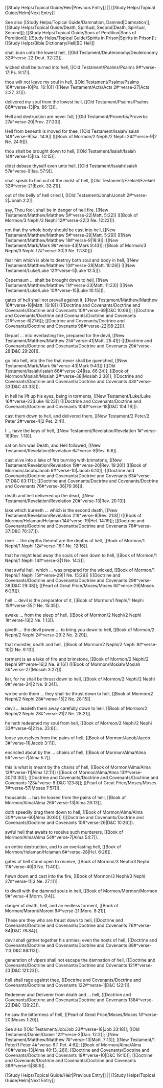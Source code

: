 [[Study Helps/Topical Guide/Heir|Previous Entry]]  ||  [[Study Helps/Topical Guide/Helm|Next Entry]]

 See also [[Study Helps/Topical Guide/Damnation, Damned|Damnation]]; [[Study Helps/Topical Guide/Death, Spiritual, Second|Death, Spiritual, Second]]; [[Study Helps/Topical Guide/Sons of Perdition|Sons of Perdition]]; [[Study Helps/Topical Guide/Spirits in Prison|Spirits in Prison]]; [[Study Helps/Bible Dictionary/Hell|BD Hell]]

 shall burn unto the lowest hell, [[Old Testament/Deuteronomy/Deuteronomy 32#^verse-22|Deut. 32:22]].

 wicked shall be turned into hell, [[Old Testament/Psalms/Psalms 9#^verse-17|Ps. 9:17]].

 thou wilt not leave my soul in hell, [[Old Testament/Psalms/Psalms 16#^verse-10|Ps. 16:10]] ([[New Testament/Acts/Acts 2#^verse-27|Acts 2:27, 31]]).

 delivered my soul from the lowest hell, [[Old Testament/Psalms/Psalms 86#^verse-13|Ps. 86:13]].

 Hell and destruction are never full, [[Old Testament/Proverbs/Proverbs 27#^verse-20|Prov. 27:20]].

 Hell from beneath is moved for thee, [[Old Testament/Isaiah/Isaiah 14#^verse-9|Isa. 14:9]] ([[Book of Mormon/2 Nephi/2 Nephi 24#^verse-9|2 Ne. 24:9]]).

 thou shalt be brought down to hell, [[Old Testament/Isaiah/Isaiah 14#^verse-15|Isa. 14:15]].

 didst debase thyself even unto hell, [[Old Testament/Isaiah/Isaiah 57#^verse-9|Isa. 57:9]].

 shall speak to him out of the midst of hell, [[Old Testament/Ezekiel/Ezekiel 32#^verse-21|Ezek. 32:21]].

 out of the belly of hell cried I, [[Old Testament/Jonah/Jonah 2#^verse-2|Jonah 2:2]].

 say, Thou fool, shall be in danger of hell fire, [[New Testament/Matthew/Matthew 5#^verse-22|Matt. 5:22]] ([[Book of Mormon/3 Nephi/3 Nephi 12#^verse-22|3 Ne. 12:22]]).

 not that thy whole body should be cast into hell, [[New Testament/Matthew/Matthew 5#^verse-29|Matt. 5:29]] ([[New Testament/Matthew/Matthew 18#^verse-9|18:9]]; [[New Testament/Mark/Mark 9#^verse-43|Mark 9:43]]; [[Book of Mormon/3 Nephi/3 Nephi 12#^verse-30|3 Ne. 12:30]]).

 fear him which is able to destroy both soul and body in hell, [[New Testament/Matthew/Matthew 10#^verse-28|Matt. 10:28]] ([[New Testament/Luke/Luke 12#^verse-5|Luke 12:5]]).

 Capernaum ... shalt be brought down to hell, [[New Testament/Matthew/Matthew 11#^verse-23|Matt. 11:23]] ([[New Testament/Luke/Luke 10#^verse-15|Luke 10:15]]).

 gates of hell shall not prevail against it, [[New Testament/Matthew/Matthew 16#^verse-18|Matt. 16:18]] ([[Doctrine and Covenants/Doctrine and Covenants/Doctrine and Covenants 10#^verse-69|D&C 10:69]]; [[Doctrine and Covenants/Doctrine and Covenants/Doctrine and Covenants 21#^verse-6|21:6]]; [[Doctrine and Covenants/Doctrine and Covenants/Doctrine and Covenants 98#^verse-22|98:22]]).

 Depart ... into everlasting fire, prepared for the devil, [[New Testament/Matthew/Matthew 25#^verse-41|Matt. 25:41]] ([[Doctrine and Covenants/Doctrine and Covenants/Doctrine and Covenants 29#^verse-28|D&C 29:28]]).

 go into hell, into the fire that never shall be quenched, [[New Testament/Mark/Mark 9#^verse-43|Mark 9:43]] ([[Old Testament/Isaiah/Isaiah 66#^verse-24|Isa. 66:24]]; [[Book of Mormon/Mosiah/Mosiah 2#^verse-38|Mosiah 2:38]]; [[Doctrine and Covenants/Doctrine and Covenants/Doctrine and Covenants 43#^verse-33|D&C 43:33]]).

 in hell he lift up his eyes, being in torments, [[New Testament/Luke/Luke 16#^verse-23|Luke 16:23]] ([[Doctrine and Covenants/Doctrine and Covenants/Doctrine and Covenants 104#^verse-18|D&C 104:18]]).

 cast them down to hell, and delivered them, [[New Testament/2 Peter/2 Peter 2#^verse-4|2 Pet. 2:4]].

 I ... have the keys of hell, [[New Testament/Revelation/Revelation 1#^verse-18|Rev. 1:18]].

 sat on him was Death, and Hell followed, [[New Testament/Revelation/Revelation 6#^verse-8|Rev. 6:8]].

 cast alive into a lake of fire burning with brimstone, [[New Testament/Revelation/Revelation 19#^verse-20|Rev. 19:20]] ([[Book of Mormon/Jacob/Jacob 6#^verse-10|Jacob 6:10]]; [[Doctrine and Covenants/Doctrine and Covenants/Doctrine and Covenants 63#^verse-17|D&C 63:17]]; [[Doctrine and Covenants/Doctrine and Covenants/Doctrine and Covenants 76#^verse-36|76:36]]).

 death and hell delivered up the dead, [[New Testament/Revelation/Revelation 20#^verse-13|Rev. 20:13]].

 lake which burneth ... which is the second death, [[New Testament/Revelation/Revelation 21#^verse-8|Rev. 21:8]] ([[Book of Mormon/Helaman/Helaman 14#^verse-19|Hel. 14:19]]; [[Doctrine and Covenants/Doctrine and Covenants/Doctrine and Covenants 76#^verse-37|D&C 76:37]]).

 river ... the depths thereof are the depths of hell, [[Book of Mormon/1 Nephi/1 Nephi 12#^verse-16|1 Ne. 12:16]].

 that he might lead away the souls of men down to hell, [[Book of Mormon/1 Nephi/1 Nephi 14#^verse-3|1 Ne. 14:3]].

 that awful hell, which ... was prepared for the wicked, [[Book of Mormon/1 Nephi/1 Nephi 15#^verse-29|1 Ne. 15:29]] ([[Doctrine and Covenants/Doctrine and Covenants/Doctrine and Covenants 29#^verse-38|D&C 29:38]]; [[Pearl of Great Price/Moses/Moses 6#^verse-29|Moses 6:29]]).

 hell ... devil is the preparator of it, [[Book of Mormon/1 Nephi/1 Nephi 15#^verse-35|1 Ne. 15:35]].

 awake ... from the sleep of hell, [[Book of Mormon/2 Nephi/2 Nephi 1#^verse-13|2 Ne. 1:13]].

 giveth ... the devil power ... to bring you down to hell, [[Book of Mormon/2 Nephi/2 Nephi 2#^verse-29|2 Ne. 2:29]].

 that monster, death and hell, [[Book of Mormon/2 Nephi/2 Nephi 9#^verse-10|2 Ne. 9:10]].

 torment is as a lake of fire and brimstone, [[Book of Mormon/2 Nephi/2 Nephi 9#^verse-16|2 Ne. 9:16]] ([[Book of Mormon/Mosiah/Mosiah 3#^verse-27|Mosiah 3:27]]).

 liar, for he shall be thrust down to hell, [[Book of Mormon/2 Nephi/2 Nephi 9#^verse-34|2 Ne. 9:34]].

 wo be unto them ... they shall be thrust down to hell, [[Book of Mormon/2 Nephi/2 Nephi 28#^verse-15|2 Ne. 28:15]].

 devil ... leadeth them away carefully down to hell, [[Book of Mormon/2 Nephi/2 Nephi 28#^verse-21|2 Ne. 28:21]].

 he hath redeemed my soul from hell, [[Book of Mormon/2 Nephi/2 Nephi 33#^verse-6|2 Ne. 33:6]].

 loose yourselves from the pains of hell, [[Book of Mormon/Jacob/Jacob 3#^verse-11|Jacob 3:11]].

 encircled about by the ... chains of hell, [[Book of Mormon/Alma/Alma 5#^verse-7|Alma 5:7]].

 this is what is meant by the chains of hell, [[Book of Mormon/Alma/Alma 12#^verse-11|Alma 12:11]] ([[Book of Mormon/Alma/Alma 13#^verse-30|13:30]]; [[Doctrine and Covenants/Doctrine and Covenants/Doctrine and Covenants 123#^verse-8|D&C 123:8]]; [[Pearl of Great Price/Moses/Moses 7#^verse-57|Moses 7:57]]).

 thousands ... has he loosed from the pains of hell, [[Book of Mormon/Alma/Alma 26#^verse-13|Alma 26:13]].

 doth speedily drag them down to hell, [[Book of Mormon/Alma/Alma 30#^verse-60|Alma 30:60]] ([[Doctrine and Covenants/Doctrine and Covenants/Doctrine and Covenants 10#^verse-26|D&C 10:26]]).

 awful hell that awaits to receive such murderers, [[Book of Mormon/Alma/Alma 54#^verse-7|Alma 54:7]].

 an entire destruction, and to an everlasting hell, [[Book of Mormon/Helaman/Helaman 6#^verse-28|Hel. 6:28]].

 gates of hell stand open to receive, [[Book of Mormon/3 Nephi/3 Nephi 11#^verse-40|3 Ne. 11:40]].

 hewn down and cast into the fire, [[Book of Mormon/3 Nephi/3 Nephi 27#^verse-11|3 Ne. 27:11]].

 to dwell with the damned souls in hell, [[Book of Mormon/Mormon/Mormon 9#^verse-4|Morm. 9:4]].

 danger of death, hell, and an endless torment, [[Book of Mormon/Moroni/Moroni 8#^verse-21|Moro. 8:21]].

 These are they who are thrust down to hell, [[Doctrine and Covenants/Doctrine and Covenants/Doctrine and Covenants 76#^verse-84|D&C 76:84]].

 devil shall gather together his armies; even the hosts of hell, [[Doctrine and Covenants/Doctrine and Covenants/Doctrine and Covenants 88#^verse-113|D&C 88:113]].

 generation of vipers shall not escape the damnation of hell, [[Doctrine and Covenants/Doctrine and Covenants/Doctrine and Covenants 121#^verse-23|D&C 121:23]].

 hell shall rage against thee, [[Doctrine and Covenants/Doctrine and Covenants/Doctrine and Covenants 122#^verse-1|D&C 122:1]].

 Redeemer and Deliverer from death and ... hell, [[Doctrine and Covenants/Doctrine and Covenants/Doctrine and Covenants 138#^verse-23|D&C 138:23]].

 he saw the bitterness of hell, [[Pearl of Great Price/Moses/Moses 1#^verse-20|Moses 1:20]].

 See also [[Old Testament/Job/Job 33#^verse-18|Job 33:18]]; [[Old Testament/Daniel/Daniel 12#^verse-2|Dan. 12:2]]; [[New Testament/Matthew/Matthew 7#^verse-13|Matt. 7:13]]; [[New Testament/1 Peter/1 Peter 4#^verse-6|1 Pet. 4:6]]; [[Book of Mormon/Alma/Alma 40#^verse-13|Alma 40:13, 26]]; [[Doctrine and Covenants/Doctrine and Covenants/Doctrine and Covenants 19#^verse-10|D&C 19:10]]; [[Doctrine and Covenants/Doctrine and Covenants/Doctrine and Covenants 38#^verse-5|38:5]].

[[Study Helps/Topical Guide/Heir|Previous Entry]]  ||  [[Study Helps/Topical Guide/Helm|Next Entry]]